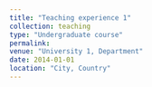 ```yaml
---
title: "Teaching experience 1"
collection: teaching
type: "Undergraduate course"
permalink: 
venue: "University 1, Department"
date: 2014-01-01
location: "City, Country"
---
```


